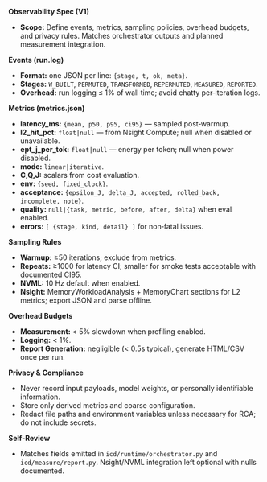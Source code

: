 **Observability Spec (V1)**

- **Scope:** Define events, metrics, sampling policies, overhead budgets, and privacy rules. Matches orchestrator outputs and planned measurement integration.

**Events (run.log)**
- **Format:** one JSON per line: `{stage, t, ok, meta}`.
- **Stages:** `W_BUILT`, `PERMUTED`, `TRANSFORMED`, `REPERMUTED`, `MEASURED`, `REPORTED`.
- **Overhead:** run logging ≤ 1% of wall time; avoid chatty per‑iteration logs.

**Metrics (metrics.json)**
- **latency_ms:** `{mean, p50, p95, ci95}` — sampled post‑warmup.
- **l2_hit_pct:** `float|null` — from Nsight Compute; null when disabled or unavailable.
- **ept_j_per_tok:** `float|null` — energy per token; null when power disabled.
- **mode:** `linear|iterative`.
- **C,Q,J:** scalars from cost evaluation.
- **env:** `{seed, fixed_clock}`.
- **acceptance:** `{epsilon_J, delta_J, accepted, rolled_back, incomplete, note}`.
- **quality:** `null|{task, metric, before, after, delta}` when eval enabled.
- **errors:** `[ {stage, kind, detail} ]` for non‑fatal issues.

**Sampling Rules**
- **Warmup:** ≥50 iterations; exclude from metrics.
- **Repeats:** ≥1000 for latency CI; smaller for smoke tests acceptable with documented CI95.
- **NVML:** 10 Hz default when enabled.
- **Nsight:** MemoryWorkloadAnalysis + MemoryChart sections for L2 metrics; export JSON and parse offline.

**Overhead Budgets**
- **Measurement:** < 5% slowdown when profiling enabled.
- **Logging:** < 1%.
- **Report Generation:** negligible (< 0.5s typical), generate HTML/CSV once per run.

**Privacy & Compliance**
- Never record input payloads, model weights, or personally identifiable information.
- Store only derived metrics and coarse configuration.
- Redact file paths and environment variables unless necessary for RCA; do not include secrets.

**Self‑Review**
- Matches fields emitted in `icd/runtime/orchestrator.py` and `icd/measure/report.py`. Nsight/NVML integration left optional with nulls documented.

